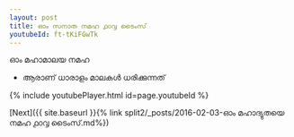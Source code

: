 ```yaml
---
layout: post
title: ഓം സനാത നമഹ ൧൦൮ ടൈംസ്
youtubeId: ft-tKiFGwTk
---
```

 
 
 ഓം മഹാമാലയ നമഹ 
 
 -  ആരാണ് ധാരാളം മാലകൾ ധരിക്കുന്നത് 
 
  
 
  
 
 
 
 
 
 


{% include youtubePlayer.html id=page.youtubeId %}
 
[Next]({{ site.baseurl }}{% link  split2/_posts/2016-02-03-ഓം മഹാദ്യുതയെ നമഹ ൧൦൮ ടൈംസ്.md%})
 
